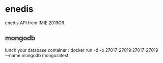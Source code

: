 # enedis
enedis API from IMIE 2019G6



## mongodb
lunch your database container :
docker run -d -p 27017-27019:27017-27019 --name mongodb mongo:latest
